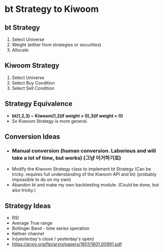 # bt Strategy to Kiwoom

## bt Strategy

1. Select Universe
2. Weight (either from strategies or securities)
3. Allocate

## Kiwoom Strategy

1. Select Universe
2. Select Buy Condition
3. Select Sell Condition

## Strategy Equivalence
- **bt(1,2,3) ~ Kiwoom(1,2(if weight > 0),3(if weight < 0)**
- So Kiwoom Strategy is more general.

## Conversion Ideas
- ### Manual conversion (human conversion. Laborious and will take a lot of time, but works) (그냥 이거하기로)
- Modify the Kiwoom Strategy class to implement bt Strategy (Can be tricky. requires full understanding of the Kiwoom
API and bt) (probably impossible to do on my own)
- Abandon bt and make my own backtesting module. (Could be done, but also tricky.)

## Strategy Ideas 
- RSI
- Average True range
- Bollinger Band - time series operation
- Keltner channel
- ln(yesterday's close / yesterday's open)
- https://arxiv.org/ftp/arxiv/papers/1601/1601.00991.pdf

